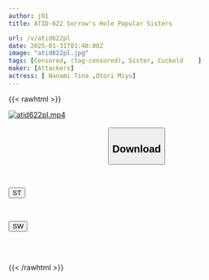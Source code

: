 ```yaml
---
author: j91
title: ATID-622 Sorrow's Hole Popular Sisters

url: /v/atid622pl
date: 2025-01-31T01:40:00Z
image: "atid622pl.jpg"
tags: [Censored, (tag-censored), Sister, Cuckold	]
maker: [Attackers]
actress: [ Nanami Tina ,Otori Miyu]
---
```



{{< rawhtml >}}

<div class="video" data-videoid="D4rgXPO3lbuk0r4">
    <a href="javascript:;">
        <img src="/v/atid622pl/atid622pl.jpg" width="WIDTH" height="HEIGHT" alt="atid622pl.mp4" loading="lazy">
    </a>
</div>

<script type="text/javascript" src="https://j91.asia/asset/on-demand-st.js"></script>

<br>
  <link rel="stylesheet" href="https://j91.asia/asset/bs5.css">
  
  <center>
  <button class="btn btn-primary" type="button" data-bs-toggle="collapse" data-bs-target=".multi-collapse" aria-expanded="false" aria-controls="multiCollapseExample1 multiCollapseExample2"><h2>Download</h2></button></center>
</p>
<div class="row">
  <div class="col">
    <div class="collapse multi-collapse" id="multiCollapseExample1">
      <div class="card card-body">
	      	      <br>
<div class="buttons">  
<p><a href="/v/atid622pl/st.html" target="_blank"><button class="btn-hover color-3"><i class="fa fa-download"></i> ST</button></a></p></div>
    </div>
  </div>
</div>
  <div class="col">
    <div class="collapse multi-collapse" id="multiCollapseExample2">
      <div class="card card-body">
	      <br>
<div class="buttons">
<p><a href="/v/atid622pl/sw.html" target="_blank"><button class="btn-hover color-2"><i class="fa fa-download"></i> SW</button></a></p></div>
<br><br>
      </div>
    </div>
  </div>
</div>

{{< /rawhtml >}}
